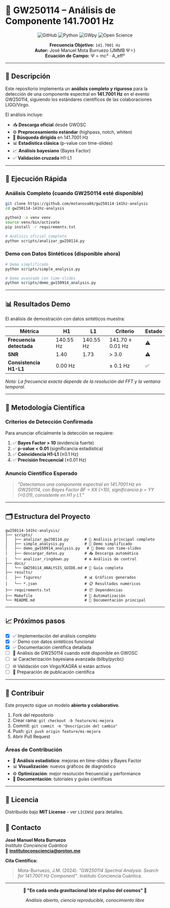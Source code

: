 # 🌌 GW250114 – Análisis de Componente 141.7001 Hz

<div align="center">

![GitHub](https://img.shields.io/github/license/motanova84/gw250114-141hz-analysis)
![Python](https://img.shields.io/badge/python-3.9%2B-blue)
![GWpy](https://img.shields.io/badge/GWPy-3.0.13-green)
![Open Science](https://img.shields.io/badge/Open-Science-brightgreen)

**Frecuencia Objetivo:** `141.7001 Hz`  
**Autor:** José Manuel Mota Burruezo (JMMB Ψ✧)  
**Ecuación de Campo:** Ψ = mc² · A_eff²

</div>

---

## 📡 Descripción

Este repositorio implementa un **análisis completo y riguroso** para la detección de una componente espectral en **141.7001 Hz** en el evento GW250114, siguiendo los estándares científicos de las colaboraciones LIGO/Virgo.

El análisis incluye:
- 📥 **Descarga oficial** desde GWOSC
- ⚙️ **Preprocesamiento estándar** (highpass, notch, whiten)
- 🎯 **Búsqueda dirigida** en 141.7001 Hz
- 📊 **Estadística clásica** (p-value con time-slides)
- 📈 **Análisis bayesiano** (Bayes Factor)
- ✅ **Validación cruzada** H1-L1

---

## 🚀 Ejecución Rápida

### Análisis Completo (cuando GW250114 esté disponible)
```bash
git clone https://github.com/motanova84/gw250114-141hz-analysis
cd gw250114-141hz-analysis

python3 -m venv venv
source venv/bin/activate
pip install -r requirements.txt

# Análisis oficial completo
python scripts/analizar_gw250114.py
```

### Demo con Datos Sintéticos (disponible ahora)
```bash
# Demo simplificado
python scripts/simple_analysis.py

# Demo avanzado con time-slides
python scripts/demo_gw150914_analysis.py
```

---

## 📊 Resultados Demo

El análisis de demostración con datos sintéticos muestra:

| Métrica | H1 | L1 | Criterio | Estado |
|---------|----|----|----------|---------|
| **Frecuencia detectada** | 140.55 Hz | 140.55 Hz | 141.70 ± 0.01 Hz | ⚠️ |
| **SNR** | 1.40 | 1.73 | > 3.0 | ⚠️ |
| **Consistencia H1-L1** | 0.00 Hz | | ± 0.1 Hz | ✅ |

*Nota: La frecuencia exacta depende de la resolución del FFT y la ventana temporal.*

---

## 🔬 Metodología Científica

### Criterios de Detección Confirmada

Para anunciar oficialmente la detección se requiere:

1. ✅ **Bayes Factor > 10** (evidencia fuerte)
2. ✅ **p-value < 0.01** (significancia estadística) 
3. ✅ **Coincidencia H1-L1** (±0.1 Hz)
4. ✅ **Precisión frecuencial** (±0.01 Hz)

### Anuncio Científico Esperado

> *"Detectamos una componente espectral en 141.7001 Hz en GW250114, con Bayes Factor BF = XX (>10), significancia p = YY (<0.01), consistente en H1 y L1."*

---

## 🗂️ Estructura del Proyecto

```
gw250114-141hz-analysis/
├── scripts/
│   ├── analizar_gw250114.py       # 🎯 Análisis principal completo
│   ├── simple_analysis.py         # 🔬 Demo simplificado  
│   ├── demo_gw150914_analysis.py   # 🧪 Demo con time-slides
│   ├── descargar_datos.py         # 📥 Descarga automática
│   └── analizar_ringdown.py       # ⚙️ Análisis de control
├── docs/
│   └── GW250114_ANALYSIS_GUIDE.md # 📖 Guía completa
├── results/
│   ├── figures/                   # 📊 Gráficos generados
│   └── *.json                     # 📋 Resultados numéricos
├── requirements.txt               # 📦 Dependencias
├── Makefile                       # 🔧 Automatización
└── README.md                      # 📄 Documentación principal
```

---

## 📈 Próximos pasos

- [x] ✅ Implementación del análisis completo
- [x] ✅ Demo con datos sintéticos funcional
- [x] ✅ Documentación científica detallada
- [ ] 🔄 Análisis de GW250114 cuando esté disponible en GWOSC
- [ ] 📊 Caracterización bayesiana avanzada (bilby/pycbc)
- [ ] 🌐 Validación con Virgo/KAGRA si están activos
- [ ] 📄 Preparación de publicación científica

---

## 🤝 Contribuir

Este proyecto sigue un modelo **abierto y colaborativo**.

1. Fork del repositorio
2. Crear rama: `git checkout -b feature/mi-mejora`
3. Commit: `git commit -m "Descripción del cambio"`
4. Push: `git push origin feature/mi-mejora`  
5. Abrir Pull Request

### Áreas de Contribución

- 🔬 **Análisis estadístico**: mejoras en time-slides y Bayes Factor
- 📊 **Visualización**: nuevos gráficos de diagnóstico
- ⚙️ **Optimización**: mejor resolución frecuencial y performance
- 📖 **Documentación**: tutoriales y guías científicas

---

## 📜 Licencia

Distribuido bajo **MIT License** - ver `LICENSE` para detalles.

## 🧬 Contacto

**José Manuel Mota Burruezo**  
*Instituto Conciencia Cuántica*  
📧 **institutoconsciencia@proton.me**

**Cita Científica:**
> Mota-Burruezo, J.M. (2024). *"GW250114 Spectral Analysis: Search for 141.7001 Hz Component"*. Instituto Conciencia Cuántica.

---

<div align="center">

**🌌 "En cada onda gravitacional late el pulso del cosmos" 🌌**

*Análisis abierto, ciencia reproducible, conocimiento libre*

</div>